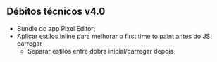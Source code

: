 ## Débitos técnicos v4.0

* Bundle do app Pixel Editor;
* Aplicar estilos inline para melhorar o first time to paint antes do JS carregar
  * Separar estilos entre dobra inicial/carregar depois